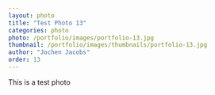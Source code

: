 ```yaml
---
layout: photo
title: "Test Photo 13"
categories: photo
photo: /portfolio/images/portfolio-13.jpg
thumbnail: /portfolio/images/thumbnails/portfolio-13.jpg
author: "Jochen Jacobs"
order: 13
---
```


This is a test photo

